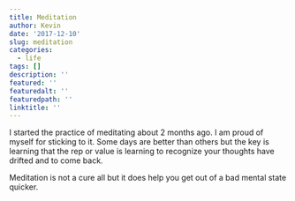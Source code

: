 ```yaml
---
title: Meditation
author: Kevin
date: '2017-12-10'
slug: meditation
categories:
  - life
tags: []
description: ''
featured: ''
featuredalt: ''
featuredpath: ''
linktitle: ''
---
```




I started the practice of meditating about 2 months ago. I am proud of myself for sticking to it. Some days are better than others but the key is learning that the rep or value is learning to recognize your thoughts have drifted and to come back. 

Meditation is not a cure all but it does help you get out of a bad mental state quicker.